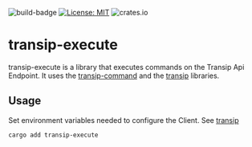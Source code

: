 ![build-badge](https://github.com/paulusminus/transipctl/actions/workflows/rust.yml/badge.svg)
[![License: MIT](https://img.shields.io/badge/License-MIT-yellow.svg)](https://opensource.org/licenses/MIT)
![crates.io](https://img.shields.io/crates/d/transip-execute)

# transip-execute

transip-execute is a library that executes commands on the Transip Api Endpoint.
It uses the [transip-command](https://crates.io/crates/transip-command) and the [transip](https://crates.io/crates/transip) libraries.


## Usage

Set environment variables needed to configure the Client. See [transip](https://crates.io/crates/transip)

```bash
cargo add transip-execute
```

